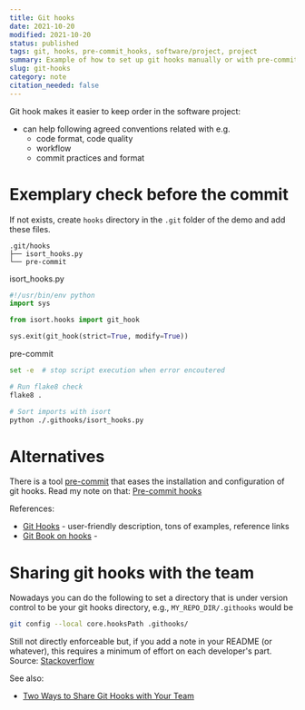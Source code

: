 ```yaml
---
title: Git hooks
date: 2021-10-20
modified: 2021-10-20
status: published
tags: git, hooks, pre-commit_hooks, software/project, project
summary: Example of how to set up git hooks manually or with pre-commit tool
slug: git-hooks
category: note
citation_needed: false
---
```

Git hook makes it easier to keep order in the software project:
- can help following agreed conventions related with e.g.
	+ code format, code quality
	+ workflow
	+ commit practices and format

# Exemplary check before the commit
If not exists, create `hooks` directory in the `.git` folder of the demo and add these files.
```
.git/hooks
├── isort_hooks.py
└── pre-commit
```

isort_hooks.py
```python
#!/usr/bin/env python
import sys

from isort.hooks import git_hook

sys.exit(git_hook(strict=True, modify=True))
```

pre-commit
```sh
set -e	# stop script execution when error encoutered

# Run flake8 check
flake8 .

# Sort imports with isort
python ./.githooks/isort_hooks.py
```

# Alternatives
There is a tool [pre-commit](https://pre-commit.com/) that eases the installation and configuration of git hooks. Read my note on that: [Pre-commit hooks](./pre-commit-hooks/)

References:
- [Git Hooks](https://githooks.com/) - user-friendly description, tons of examples, reference links
- [Git Book on hooks](https://git-scm.com/book/en/v2/Customizing-Git-Git-Hooks) - 

# Sharing git hooks with the team
Nowadays you can do the following to set a directory that is under version control to be your git hooks directory, e.g., `MY_REPO_DIR/.githooks` would be
```sh
git config --local core.hooksPath .githooks/
```
Still not directly enforceable but, if you add a note in your README (or whatever), this requires a minimum of effort on each developer's part.
Source: [Stackoverflow](https://stackoverflow.com/a/54281447/3247880)

See also:
- [Two Ways to Share Git Hooks with Your Team](https://www.viget.com/articles/two-ways-to-share-git-hooks-with-your-team/)
